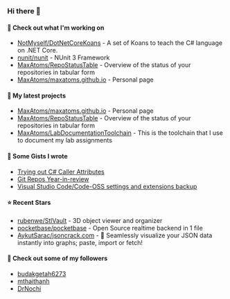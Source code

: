 ### Hi there 👋

#### 👷 Check out what I'm working on

- [NotMyself/DotNetCoreKoans](https://github.com/NotMyself/DotNetCoreKoans) - A set of Koans to teach the C# language on .NET Core.
- [nunit/nunit](https://github.com/nunit/nunit) - NUnit 3 Framework
- [MaxAtoms/RepoStatusTable](https://github.com/MaxAtoms/RepoStatusTable) - Overview of the status of your repositories in tabular form
- [MaxAtoms/maxatoms.github.io](https://github.com/MaxAtoms/maxatoms.github.io) - Personal page

#### 🌱 My latest projects

- [MaxAtoms/maxatoms.github.io](https://github.com/MaxAtoms/maxatoms.github.io) - Personal page
- [MaxAtoms/RepoStatusTable](https://github.com/MaxAtoms/RepoStatusTable) - Overview of the status of your repositories in tabular form
- [MaxAtoms/LabDocumentationToolchain](https://github.com/MaxAtoms/LabDocumentationToolchain) - This is the toolchain that I use to document my lab assignments

#### 📓 Some Gists I wrote

- [Trying out C# Caller Attributes](https://gist.github.com/9b9f14f7bab6d7ed7a64316d211d5f5d)
- [Git Repos Year-in-review](https://gist.github.com/2586ee55c017c56db698a939220717a1)
- [Visual Studio Code/Code-OSS settings and extensions backup](https://gist.github.com/b30163855bc6995588a5af9e88b28e51)

#### ⭐ Recent Stars

- [rubenwe/StlVault](https://github.com/rubenwe/StlVault) - 3D object viewer and organizer
- [pocketbase/pocketbase](https://github.com/pocketbase/pocketbase) - Open Source realtime backend in 1 file
- [AykutSarac/jsoncrack.com](https://github.com/AykutSarac/jsoncrack.com) - 🔮 Seamlessly visualize your JSON data instantly into graphs; paste, import or fetch!

#### 👯 Check out some of my followers

- [budakgetah6273](https://github.com/budakgetah6273)
- [mthaithanh](https://github.com/mthaithanh)
- [DrNochi](https://github.com/DrNochi)
